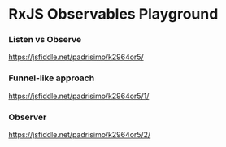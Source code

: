 # RxJS Observables Playground

### Listen vs Observe
https://jsfiddle.net/padrisimo/k2964or5/

### Funnel-like approach
https://jsfiddle.net/padrisimo/k2964or5/1/

### Observer
https://jsfiddle.net/padrisimo/k2964or5/2/


